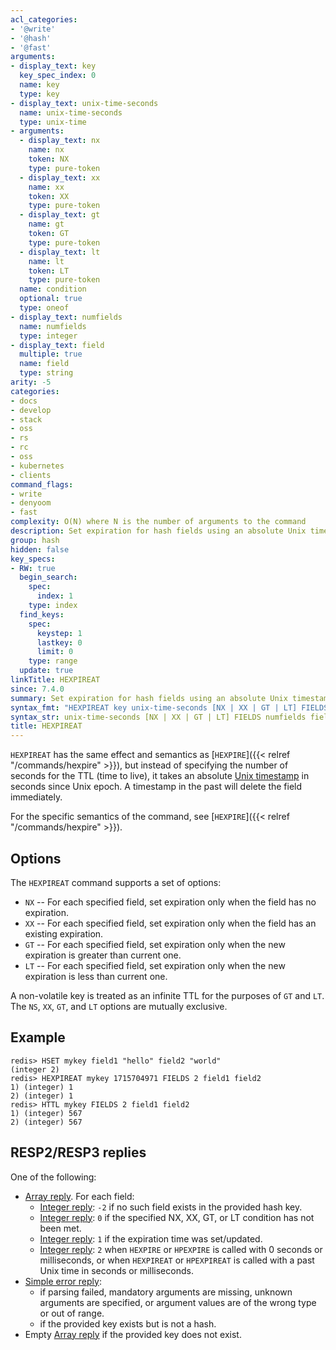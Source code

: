 ```yaml
---
acl_categories:
- '@write'
- '@hash'
- '@fast'
arguments:
- display_text: key
  key_spec_index: 0
  name: key
  type: key
- display_text: unix-time-seconds
  name: unix-time-seconds
  type: unix-time
- arguments:
  - display_text: nx
    name: nx
    token: NX
    type: pure-token
  - display_text: xx
    name: xx
    token: XX
    type: pure-token
  - display_text: gt
    name: gt
    token: GT
    type: pure-token
  - display_text: lt
    name: lt
    token: LT
    type: pure-token
  name: condition
  optional: true
  type: oneof
- display_text: numfields
  name: numfields
  type: integer
- display_text: field
  multiple: true
  name: field
  type: string
arity: -5
categories:
- docs
- develop
- stack
- oss
- rs
- rc
- oss
- kubernetes
- clients
command_flags:
- write
- denyoom
- fast
complexity: O(N) where N is the number of arguments to the command
description: Set expiration for hash fields using an absolute Unix timestamp (seconds)
group: hash
hidden: false
key_specs:
- RW: true
  begin_search:
    spec:
      index: 1
    type: index
  find_keys:
    spec:
      keystep: 1
      lastkey: 0
      limit: 0
    type: range
  update: true
linkTitle: HEXPIREAT
since: 7.4.0
summary: Set expiration for hash fields using an absolute Unix timestamp in seconds
syntax_fmt: "HEXPIREAT key unix-time-seconds [NX | XX | GT | LT] FIELDS numfields\n\ \ field [field ...]"
syntax_str: unix-time-seconds [NX | XX | GT | LT] FIELDS numfields field [field ...]
title: HEXPIREAT
---
```

`HEXPIREAT` has the same effect and semantics as [`HEXPIRE`]({{< relref "/commands/hexpire" >}}), but instead of
specifying the number of seconds for the TTL (time to live), it takes
an absolute [Unix timestamp](http://en.wikipedia.org/wiki/Unix_time) in seconds since Unix epoch. A
timestamp in the past will delete the field immediately.

For the specific semantics of the command, see [`HEXPIRE`]({{< relref "/commands/hexpire" >}}).

## Options

The `HEXPIREAT` command supports a set of options:

* `NX` -- For each specified field, set expiration only when the field has no expiration.
* `XX` -- For each specified field, set expiration only when the field has an existing expiration.
* `GT` -- For each specified field, set expiration only when the new expiration is greater than current one.
* `LT` -- For each specified field, set expiration only when the new expiration is less than current one.

A non-volatile key is treated as an infinite TTL for the purposes of `GT` and `LT`.
The `NS`, `XX`, `GT`, and `LT` options are mutually exclusive.

## Example

```
redis> HSET mykey field1 "hello" field2 "world"
(integer 2)
redis> HEXPIREAT mykey 1715704971 FIELDS 2 field1 field2
1) (integer) 1
2) (integer) 1
redis> HTTL mykey FIELDS 2 field1 field2
1) (integer) 567
2) (integer) 567
```

## RESP2/RESP3 replies

One of the following:
* [Array reply](../../develop/reference/protocol-spec#arrays). For each field:
    - [Integer reply](../../develop/reference/protocol-spec#integers): `-2` if no such field exists in the provided hash key.
    - [Integer reply](../../develop/reference/protocol-spec#integers): `0` if the specified NX, XX, GT, or LT condition has not been met.
    - [Integer reply](../../develop/reference/protocol-spec#integers): `1` if the expiration time was set/updated.
    - [Integer reply](../../develop/reference/protocol-spec#integers): `2` when `HEXPIRE` or `HPEXPIRE` is called with 0 seconds or milliseconds, or when `HEXPIREAT` or `HPEXPIREAT` is called with a past Unix time in seconds or milliseconds.
* [Simple error reply](../../develop/reference/protocol-spec#simple-errors):
    - if parsing failed, mandatory arguments are missing, unknown arguments are specified, or argument values are of the wrong type or out of range.
    - if the provided key exists but is not a hash.
* Empty [Array reply](../../develop/reference/protocol-spec#arrays) if the provided key does not exist.
